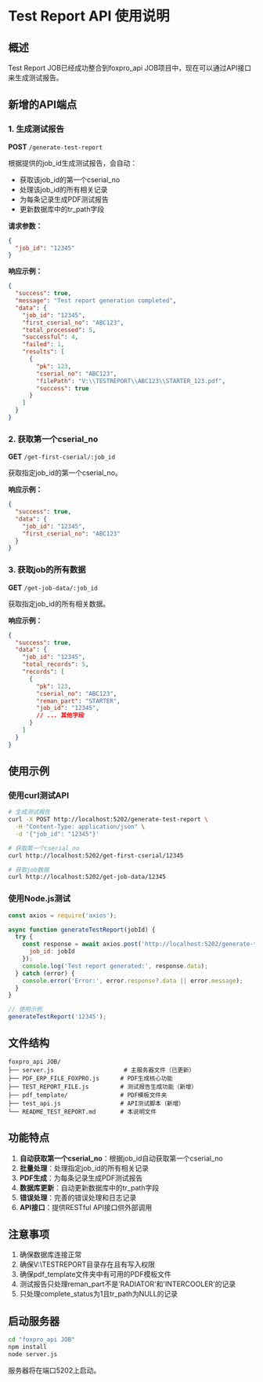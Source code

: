 # Test Report API 使用说明

## 概述

Test Report JOB已经成功整合到foxpro_api JOB项目中，现在可以通过API接口来生成测试报告。

## 新增的API端点

### 1. 生成测试报告
**POST** `/generate-test-report`

根据提供的job_id生成测试报告，会自动：
- 获取该job_id的第一个cserial_no
- 处理该job_id的所有相关记录
- 为每条记录生成PDF测试报告
- 更新数据库中的tr_path字段

**请求参数：**
```json
{
  "job_id": "12345"
}
```

**响应示例：**
```json
{
  "success": true,
  "message": "Test report generation completed",
  "data": {
    "job_id": "12345",
    "first_cserial_no": "ABC123",
    "total_processed": 5,
    "successful": 4,
    "failed": 1,
    "results": [
      {
        "pk": 123,
        "cserial_no": "ABC123",
        "filePath": "V:\\TESTREPORT\\ABC123\\STARTER_123.pdf",
        "success": true
      }
    ]
  }
}
```

### 2. 获取第一个cserial_no
**GET** `/get-first-cserial/:job_id`

获取指定job_id的第一个cserial_no。

**响应示例：**
```json
{
  "success": true,
  "data": {
    "job_id": "12345",
    "first_cserial_no": "ABC123"
  }
}
```

### 3. 获取job的所有数据
**GET** `/get-job-data/:job_id`

获取指定job_id的所有相关数据。

**响应示例：**
```json
{
  "success": true,
  "data": {
    "job_id": "12345",
    "total_records": 5,
    "records": [
      {
        "pk": 123,
        "cserial_no": "ABC123",
        "reman_part": "STARTER",
        "job_id": "12345",
        // ... 其他字段
      }
    ]
  }
}
```

## 使用示例

### 使用curl测试API

```bash
# 生成测试报告
curl -X POST http://localhost:5202/generate-test-report \
  -H "Content-Type: application/json" \
  -d '{"job_id": "12345"}'

# 获取第一个cserial_no
curl http://localhost:5202/get-first-cserial/12345

# 获取job数据
curl http://localhost:5202/get-job-data/12345
```

### 使用Node.js测试

```javascript
const axios = require('axios');

async function generateTestReport(jobId) {
  try {
    const response = await axios.post('http://localhost:5202/generate-test-report', {
      job_id: jobId
    });
    console.log('Test report generated:', response.data);
  } catch (error) {
    console.error('Error:', error.response?.data || error.message);
  }
}

// 使用示例
generateTestReport('12345');
```

## 文件结构

```
foxpro_api JOB/
├── server.js                    # 主服务器文件（已更新）
├── PDF_ERP_FILE_FOXPRO.js      # PDF生成核心功能
├── TEST_REPORT_FILE.js         # 测试报告生成功能（新增）
├── pdf_template/               # PDF模板文件夹
├── test_api.js                 # API测试脚本（新增）
└── README_TEST_REPORT.md       # 本说明文件
```

## 功能特点

1. **自动获取第一个cserial_no**：根据job_id自动获取第一个cserial_no
2. **批量处理**：处理指定job_id的所有相关记录
3. **PDF生成**：为每条记录生成PDF测试报告
4. **数据库更新**：自动更新数据库中的tr_path字段
5. **错误处理**：完善的错误处理和日志记录
6. **API接口**：提供RESTful API接口供外部调用

## 注意事项

1. 确保数据库连接正常
2. 确保V:\TESTREPORT目录存在且有写入权限
3. 确保pdf_template文件夹中有可用的PDF模板文件
4. 测试报告只处理reman_part不是'RADIATOR'和'INTERCOOLER'的记录
5. 只处理complete_status为1且tr_path为NULL的记录

## 启动服务器

```bash
cd "foxpro_api JOB"
npm install
node server.js
```

服务器将在端口5202上启动。
